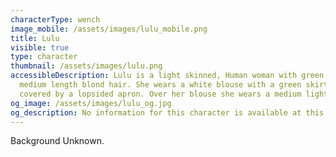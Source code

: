 ```yaml
---
characterType: wench
image_mobile: /assets/images/lulu_mobile.png
title: Lulu
visible: true
type: character
thumbnail: /assets/images/lulu.png
accessibleDescription: Lulu is a light skinned, Human woman with green eyes, and
  medium length blond hair. She wears a white blouse with a green skirt that is
  covered by a lopsided apron. Over her blouse she wears a medium light brown corset.
og_image: /assets/images/lulu_og.jpg
og_description: No information for this character is available at this time.
---
```

Background Unknown.
